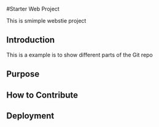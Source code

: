 #Starter Web Project

This is smimple webstie project

## Introduction

This is a example is to show different parts of the Git repo

## Purpose

## How to Contribute

## Deployment